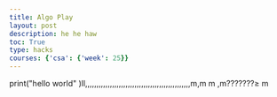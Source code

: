 ```yaml
---
title: Algo Play
layout: post
description: he he haw
toc: True
type: hacks
courses: {'csa': {'week': 25}}
---
```


print("hello world" )ll,,,,,,,,,,,,,,,,,,,,,,,,,,,,,,,,,,,,,,,,,,,,,,,m,m m ,m???????≥ m